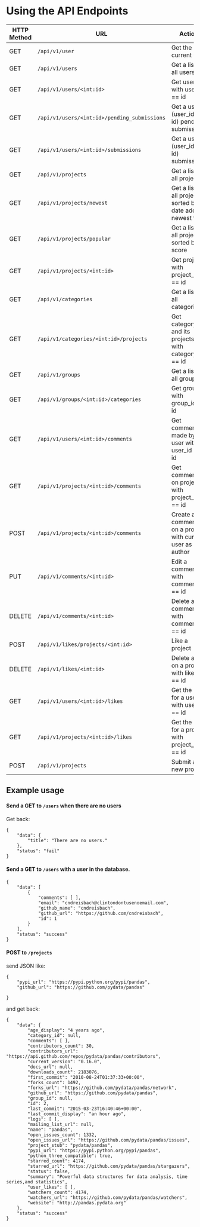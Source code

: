 # Using the API Endpoints

| HTTP Method | URL                                              |  Action                                                       |
|-------------|--------------------------------------------------|---------------------------------------------------------------|
| GET         | ```/api/v1/user```                               | Get the current user                                          |
| GET         | ```/api/v1/users```                              | Get a list of all users                                       |
| GET         | ```/api/v1/users/<int:id>```                     | Get user with user_id == id                                   |
| GET         | ```/api/v1/users/<int:id>/pending_submissions``` | Get a user's (user_id == id) pending submissions              |
| GET         | ```/api/v1/users/<int:id>/submissions```         | Get a user's (user_id == id) submissions                      |
| GET         | ```/api/v1/projects```                           | Get a list of all projects                                    |
| GET         | ```/api/v1/projects/newest```                    | Get a list of all projects, sorted by date added, newest first|
| GET         | ```/api/v1/projects/popular```                   | Get a list of all projects, sorted by score                   |
| GET         | ```/api/v1/projects/<int:id>```                  | Get project with project_id == id                             |
| GET         | ```/api/v1/categories```                         | Get a list of all categories                                  |
| GET         | ```/api/v1/categories/<int:id>/projects```       | Get category and its projects with category_id == id          |
| GET         | ```/api/v1/groups```                             | Get a list of all groups                                      |
| GET         | ```/api/v1/groups/<int:id>/categories```         | Get group with group_id == id                                 |
| GET         | ```/api/v1/users/<int:id>/comments```            | Get comments made by user with user_id == id                  |
| GET         | ```/api/v1/projects/<int:id>/comments```         | Get comments on project with project_id == id                 |
| POST        | ```/api/v1/projects/<int:id>/comments```         | Create a comment on a project with current user as author     |
| PUT         | ```/api/v1/comments/<int:id>```                  | Edit a comment with comment_id == id                          |
| DELETE      | ```/api/v1/comments/<int:id>```                  | Delete a comment with comment_id == id                        |
| POST        | ```/api/v1/likes/projects/<int:id>```            | Like a project                                                |
| DELETE      | ```/api/v1/likes/<int:id>```                     | Delete a like on a project with like_id == id                 |
| GET         | ```/api/v1/users/<int:id>/likes```               | Get the likes for a user with user_id == id                   |
| GET         | ```/api/v1/projects/<int:id>/likes```            | Get the likes for a project with project_id == id             |
| POST        | ```/api/v1/projects```                           | Submit a new project                                          |


## Example usage

#### Send a GET to ```/users``` when there are no users
Get back:
```
{
    "data": {
        "title": "There are no users."
    },
    "status": "fail"
}
```
#### Send a GET to ```/users``` with a user in the database.

```
{
    "data": [
        {
            "comments": [ ],
            "email": "cndreisbach@clintondontusenoemail.com",
            "github_name": "cndreisbach",
            "github_url": "https://github.com/cndreisbach",
            "id": 1
        }
    ],
    "status": "success"
}
```


#### POST to ```/projects``` 

send JSON like:
```
{
    "pypi_url": "https://pypi.python.org/pypi/pandas",
    "github_url": "https://github.com/pydata/pandas"
    
}
```

and get back: 

```
{
    "data": {
        "age_display": "4 years ago",
        "category_id": null,
        "comments": [ ],
        "contributors_count": 30,
        "contributors_url": "https://api.github.com/repos/pydata/pandas/contributors",
        "current_version": "0.16.0",
        "docs_url": null,
        "downloads_count": 2183076,
        "first_commit": "2010-08-24T01:37:33+00:00",
        "forks_count": 1492,
        "forks_url": "https://github.com/pydata/pandas/network",
        "github_url": "https://github.com/pydata/pandas",
        "group_id": null,
        "id": 2,
        "last_commit": "2015-03-23T16:40:46+00:00",
        "last_commit_display": "an hour ago",
        "logs": [ ],
        "mailing_list_url": null,
        "name": "pandas",
        "open_issues_count": 1332,
        "open_issues_url": "https://github.com/pydata/pandas/issues",
        "project_stub": "pydata/pandas",
        "pypi_url": "https://pypi.python.org/pypi/pandas",
        "python_three_compatible": true,
        "starred_count": 4174,
        "starred_url": "https://github.com/pydata/pandas/stargazers",
        "status": false,
        "summary": "Powerful data structures for data analysis, time series,and statistics",
        "user_likes": [ ],
        "watchers_count": 4174,
        "watchers_url": "https://github.com/pydata/pandas/watchers",
        "website": "http://pandas.pydata.org"
    },
    "status": "success"
}
```